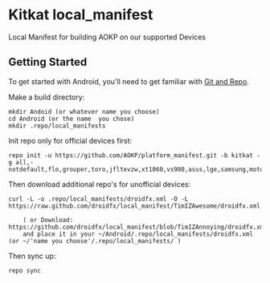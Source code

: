 Kitkat local_manifest
======================

Local Manifest for building AOKP on our supported Devices

Getting Started
---------------

To get started with Android, you'll need to get
familiar with [Git and Repo](http://source.android.com/download/using-repo).

Make a build directory:

	mkdir Andoid (or whatever name you choose)
	cd Android (or the name  you chose)
	mkdir .repo/local_manifests

Init repo only for official devices first:

    repo init -u https://github.com/AOKP/platform_manifest.git -b kitkat -g all,-notdefault,flo,grouper,toro,jfltevzw,xt1060,vs980,asus,lge,samsung,motorola

Then download additional repo's for unofficial devices:

    curl -L -o .repo/local_manifests/droidfx.xml -O -L https://raw.github.com/droidfx/local_manifest/TimIZAwesome/droidfx.xml
 
    	( or Download: https://github.com/droidfx/local_manifest/blob/TimIZAnnoying/droidfx.xml
		and place it in your ~/Android/.repo/local_manifests/droidfx.xml (or ~/'name you choose'/.repo/local_manifests/ )

Then sync up:

    repo sync
